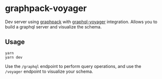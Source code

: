 # graphpack-voyager

Dev server using [graphpack](https://github.com/glennreyes/graphpack) with [graphql-voyager](https://github.com/APIs-guru/graphql-voyager) integration. Allows you to build a graphql server and visualize the schema.

## Usage

```
yarn
yarn dev
```

Use the `/graphql` endpoint to perform query operations, and use the `/voyager` endpoint to visualize your schema.
